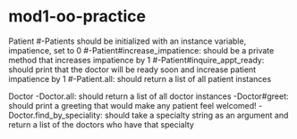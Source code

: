 # mod1-oo-practice

Patient
#-Patients should be initialized with an instance variable, impatience, set to 0
#-Patient#increase_impatience: should be a private method that increases impatience by 1 
#-Patient#inquire_appt_ready: should print that the doctor will be ready soon and increase patient impatience by 1
#-Patient.all: should return a list of all patient instances

Doctor
-Doctor.all: should return a list of all doctor instances
-Doctor#greet: should print a greeting that would make any patient feel welcomed!
-Doctor.find_by_speciality: should take a specialty string as an argument and return a list of the doctors who have that specialty 